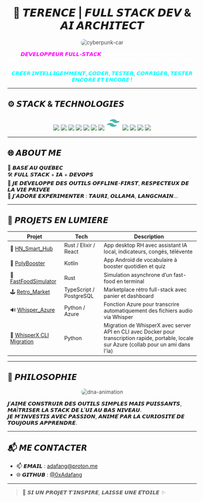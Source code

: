 
<h1 align="center">🧠 𝙏𝙀𝙍𝙀𝙉𝘾𝙀 | 𝙁𝙐𝙇𝙇 𝙎𝙏𝘼𝘾𝙆 𝘿𝙀𝙑 & 𝘼𝙄 𝘼𝙍𝘾𝙃𝙄𝙏𝙀𝘾𝙏</h1>

<p align="center">
  <img src="assets/cardash2.gif" width="300" alt="cyberpunk-car" style="opacity:0.8; border-radius:12px;" />
</p>

<p align="center">
  <b style="color:#f0f">
    𝘿𝙀́𝙑𝙀𝙇𝙊𝙋𝙋𝙀𝙐𝙍 𝙁𝙐𝙇𝙇-𝙎𝙏𝘼𝘾𝙆 
  </b>
  <span style="color:white">
    𝙀𝙓𝙋𝙇𝙊𝙍𝘼𝙉𝙏 𝙇𝙀𝙎 𝘼𝙋𝙋𝙎 𝙒𝙀𝘽, 𝘿𝙀𝙎𝙆𝙏𝙊𝙋, 𝙈𝙊𝘽𝙄𝙇𝙀, 𝘼𝙑𝙀𝘾 𝙐𝙉 𝙄𝙉𝙏𝙀́𝙍𝙀̂𝙏 𝙋𝙊𝙐𝙍 𝙇𝙀 𝙍𝙐𝙎𝙏-𝙐𝙉𝙄𝙑𝙀𝙍𝙎 & 𝙇𝙀 𝘾𝙇𝙊𝙐𝘿/𝙄𝘼.
  </span><br>
  <b style="color:#0ff">
    𝘾𝙍𝙀́𝙀𝙍 𝙄𝙉𝙏𝙀𝙇𝙇𝙄𝙂𝙀𝙈𝙈𝙀𝙉𝙏, 𝘾𝙊𝘿𝙀𝙍, 𝙏𝙀𝙎𝙏𝙀𝙍, 𝘾𝙊𝙍𝙍𝙄𝙂𝙀𝙍, 𝙏𝙀𝙎𝙏𝙀𝙍 𝙀𝙉𝘾𝙊𝙍𝙀 𝙀𝙏 𝙀𝙉𝘾𝙊𝙍𝙀 !
  </b>
</p>

---

## ⚙️ 𝙎𝙏𝘼𝘾𝙆 & 𝙏𝙀𝘾𝙃𝙉𝙊𝙇𝙊𝙂𝙄𝙀𝙎

<p align="center">
  <img src="https://cdn.jsdelivr.net/gh/devicons/devicon/icons/typescript/typescript-original.svg" width="40" />
  <img src="https://cdn.jsdelivr.net/gh/devicons/devicon/icons/rust/rust-original.svg" width="40" />
  <img src="https://cdn.jsdelivr.net/gh/devicons/devicon/icons/go/go-original.svg" width="40" />
  <img src="https://cdn.jsdelivr.net/gh/devicons/devicon/icons/python/python-original.svg" width="40" />
  <img src="https://cdn.jsdelivr.net/gh/devicons/devicon/icons/kotlin/kotlin-original.svg" width="40" />
  <img src="https://cdn.jsdelivr.net/gh/devicons/devicon/icons/elixir/elixir-original.svg" width="40" />
  <img src="https://cdn.jsdelivr.net/gh/devicons/devicon/icons/react/react-original.svg" width="40" />
  <img src="https://raw.githubusercontent.com/PKief/vscode-material-icon-theme/main/icons/tailwindcss.svg" width="40" />
  <img src="https://cdn.jsdelivr.net/gh/devicons/devicon/icons/postgresql/postgresql-original.svg" width="40" />
  <img src="https://cdn.jsdelivr.net/gh/devicons/devicon/icons/docker/docker-original.svg" width="40" />
  <img src="https://cdn.jsdelivr.net/gh/devicons/devicon/icons/azure/azure-original.svg" width="40" />
  <img src="https://cdn.jsdelivr.net/gh/devicons/devicon/icons/bash/bash-original.svg" width="40" />
</p>

---

## 🌐 𝘼𝘽𝙊𝙐𝙏 𝙈𝙀

📍 𝘽𝘼𝙎𝙀́ 𝘼𝙐 𝙌𝙐𝙀́𝘽𝙀𝘾  
🛠️ 𝙁𝙐𝙇𝙇 𝙎𝙏𝘼𝘾𝙆 + 𝙄𝘼 + 𝘿𝙀𝙑𝙊𝙋𝙎  
🧠 𝙅𝙀 𝘿𝙀́𝙑𝙀𝙇𝙊𝙋𝙋𝙀 𝘿𝙀𝙎 𝙊𝙐𝙏𝙄𝙇𝙎 𝙊𝙁𝙁𝙇𝙄𝙉𝙀-𝙁𝙄𝙍𝙎𝙏, 𝙍𝙀𝙎𝙋𝙀𝘾𝙏𝙀𝙐𝙓 𝘿𝙀 𝙇𝘼 𝙑𝙄𝙀 𝙋𝙍𝙄𝙑𝙀́𝙀  
🧪 𝙅'𝘼𝘿𝙊𝙍𝙀 𝙀𝙓𝙋𝙀́𝙍𝙄𝙈𝙀𝙉𝙏𝙀𝙍 : 𝙏𝘼𝙐𝙍𝙄, 𝙊𝙇𝙇𝘼𝙈𝘼, 𝙇𝘼𝙉𝙂𝘾𝙃𝘼𝙄𝙉...

---

## 🚀 𝙋𝙍𝙊𝙅𝙀𝙏𝙎 𝙀𝙉 𝙇𝙐𝙈𝙄𝙀̀𝙍𝙀

| Projet | Tech | Description |
|--------|------|-------------|
| 🔐 [HN_Smart_Hub](https://github.com/0xAdafang/HN_Smart_Hub) | Rust / Elixir / React | App desktop RH avec assistant IA local, indicateurs, congés, télévente |
| 📱 [PolyBooster](https://github.com/0xAdafang/PolyBooster) | Kotlin | App Android de vocabulaire à booster quotidien et quiz |
| 🍔 [FastFoodSimulator](https://github.com/0xAdafang/FastFoodSimulator) | Rust | Simulation asynchrone d’un fast-food en terminal |
| 🕹 [Retro_Market](https://github.com/0xAdafang/Retro_Market) | TypeScript / PostgreSQL | Marketplace rétro full-stack avec panier et dashboard |
| 🔊 [Whisper_Azure](https://github.com/0xAdafang/Whisper_Azure) | Python / Azure | Fonction Azure pour transcrire automatiquement des fichiers audio via Whisper |
| 🧭 [WhisperX CLI Migration]([https://github.com/0xAdafang/whisperx-cli-rust](https://github.com/0xAdafang/WhisperX-worker-Api_Server)) | Python | Migration de WhisperX avec server API en CLI avec Docker pour transcription rapide, portable, locale sur Azure (collab pour un ami dans l'ia) |

---

## 🧬 𝙋𝙃𝙄𝙇𝙊𝙎𝙊𝙋𝙃𝙄𝙀

<p align="center">
  <img src="assets/dna4.gif" width="300" alt="dna-animation" style="opacity:0.8; border-radius:12px;" />
</p>

𝙅’𝘼𝙄𝙈𝙀 𝘾𝙊𝙉𝙎𝙏𝙍𝙐𝙄𝙍 𝘿𝙀𝙎 𝙊𝙐𝙏𝙄𝙇𝙎 **𝙎𝙄𝙈𝙋𝙇𝙀𝙎 𝙈𝘼𝙄𝙎 𝙋𝙐𝙄𝙎𝙎𝘼𝙉𝙏𝙎**, 𝙈𝘼Î𝙏𝙍𝙄𝙎𝙀𝙍 𝙇𝘼 𝙎𝙏𝘼𝘾𝙆 𝘿𝙀 𝙇’𝙐𝙄 𝘼𝙐 𝘽𝘼𝙎 𝙉𝙄𝙑𝙀𝘼𝙐.  
𝙅𝙀 𝙈’𝙄𝙉𝙑𝙀𝙎𝙏𝙄𝙎 𝘼𝙑𝙀𝘾 𝙋𝘼𝙎𝙎𝙄𝙊𝙉, 𝘼𝙉𝙄𝙈𝙀́ 𝙋𝘼𝙍 𝙇𝘼 𝘾𝙐𝙍𝙄𝙊𝙎𝙄𝙏𝙀́ 𝘿𝙀 𝙏𝙊𝙐𝙅𝙊𝙐𝙍𝙎 𝘼𝙋𝙋𝙍𝙀𝙉𝘿𝙍𝙀.

---

## 📬 𝙈𝙀 𝘾𝙊𝙉𝙏𝘼𝘾𝙏𝙀𝙍

- 📫 𝙀𝙈𝘼𝙄𝙇 : [adafang@proton.me](mailto:adafang@proton.me)  
- 🌐 𝙂𝙄𝙏𝙃𝙐𝘽 : [@0xAdafang](https://github.com/0xAdafang)

---

> 🔹 *𝙎𝙄 𝙐𝙉 𝙋𝙍𝙊𝙅𝙀𝙏 𝙏’𝙄𝙉𝙎𝙋𝙄𝙍𝙀, 𝙇𝘼𝙄𝙎𝙎𝙀 𝙐𝙉𝙀 𝙀́𝙏𝙊𝙄𝙇𝙀 ✨*
